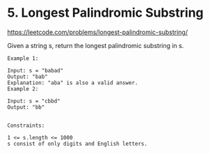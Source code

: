 # 5. Longest Palindromic Substring

https://leetcode.com/problems/longest-palindromic-substring/

Given a string s, return the longest palindromic substring in s.

```
Example 1:

Input: s = "babad"
Output: "bab"
Explanation: "aba" is also a valid answer.
Example 2:

Input: s = "cbbd"
Output: "bb"
 

Constraints:

1 <= s.length <= 1000
s consist of only digits and English letters.
```